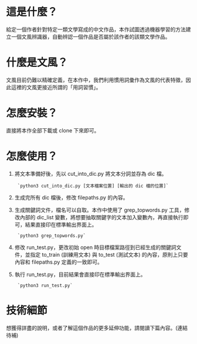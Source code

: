 這是什麼？
========
給定一個作者針對特定一類文學寫成的中文作品，本作試圖透過機器學習的方法建立一個文風辨識器，自動辨認一個作品是否屬於該作者的該類文學作品。

什麼是文風？
========
文風目前仍難以精確定義，在本作中，我們利用慣用詞彙作為文風的代表特徵，因此這裡的文風更接近所謂的「用詞習慣」。

怎麼安裝？
========
直接將本作全部下載或 clone 下來即可。

怎麼使用？
========
1. 將文本準備好後，先以 cut_into_dic.py 將文本分詞並存為 dic 檔。

        `python3 cut_into_dic.py [文本檔案位置] [輸出的 dic 檔的位置]`

2. 生成完所有 dic 檔後，修改 filepaths.py 的內容。

3. 生成關鍵詞文件，檔名可以自取。本作中使用了 grep_topwords.py 工具，修改內部的 dic_list 變數，將想要抽取關鍵字的文本加入變數內，再直接執行即可，結果直接印在標準輸出界面上。

        `python3 grep_topwords.py`

4. 修改 run_test.py，更改初始 open 時目標檔案路徑到已經生成的關鍵詞文件，並指定 to_train (訓練用文本) 與 to_test (測試文本)
的內容，原則上只要內容和 filepaths.py 定義的一致即可。

5. 執行 run_test.py，目前結果會直接印在標準輸出界面上。

        `python3 run_test.py`

技術細節
========
想獲得詳盡的說明，或者了解這個作品的更多延伸功能，請閱讀下篇內容。(連結待補)
